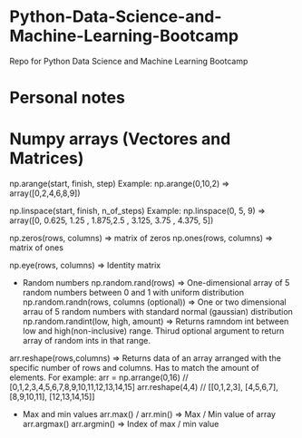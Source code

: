 # Python-Data-Science-and-Machine-Learning-Bootcamp
Repo for Python Data Science and Machine Learning Bootcamp

# Personal notes

# Numpy arrays (Vectores and Matrices)

np.arange(start, finish, step)
Example: np.arange(0,10,2) => array([0,2,4,6,8,9])

np.linspace(start, finish, n_of_steps)
Example: np.linspace(0, 5, 9) => array([0, 0.625, 1.25 , 1.875,2.5  , 3.125, 3.75 , 4.375, 5])

np.zeros(rows, columns) => matrix of zeros
np.ones(rows, columns) => matrix of ones

np.eye(rows, columns) => Identity matrix

- Random numbers
np.random.rand(rows) => One-dimensional array of 5 random numbers between 0 and 1 with uniform distribution
np.random.randn(rows, columns (optional)) => One or two dimensional arrau of 5 random numbers with standard normal (gaussian) distribution
np.random.randint(low, high, amount) => Returns ramndom int between low and high(non-inclusive) range. Thirud optional argument to return array of random ints in that range.

arr.reshape(rows,columns) => Returns data of an array arranged with the specific number of rows and columns. Has to match the amount of elements.
For example:
arr = np.arrange(0,16) // [0,1,2,3,4,5,6,7,8,9,10,11,12,13,14,15]
arr.reshape(4,4) // [[0,1,2,3], [4,5,6,7], [8,9,10,11], [12,13,14,15]]

- Max and min values
arr.max() / arr.min() => Max / Min value of array
arr.argmax() arr.argmin() => Index of max / min value
